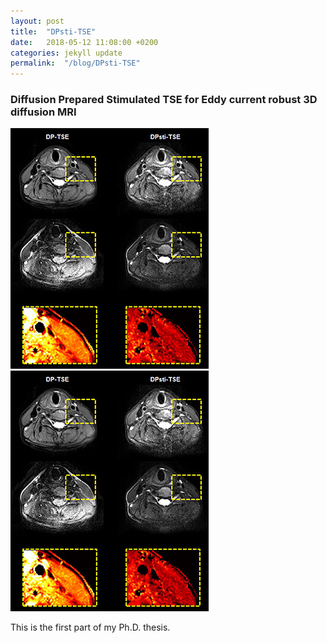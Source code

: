 ```yaml
---
layout: post
title:  "DPsti-TSE"
date:   2018-05-12 11:08:00 +0200
categories: jekyll update
permalink:  "/blog/DPsti-TSE"
---
```


### Diffusion Prepared Stimulated TSE for Eddy current robust 3D diffusion MRI

![alt text](DPsti-TSE.jpg "Logo Title Text 1")
![heyhey](/_posts/DPsti-TSE/DPsti-TSE.jpg)

This is the first part of my Ph.D. thesis.
